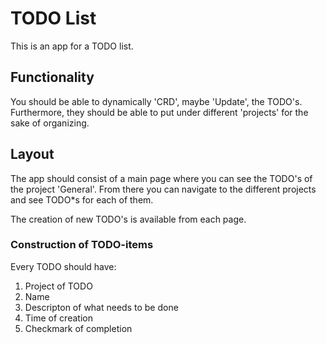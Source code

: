# TODO List

This is an app for a TODO list.

## Functionality

You should be able to dynamically 'CRD', maybe 'Update', the TODO's. Furthermore, they should be able to put under different 'projects' for the sake of organizing.

## Layout

The app should consist of a main page where you can see the TODO's of the project 'General'. From there you can navigate to the different projects and see TODO\*s for each of them.

The creation of new TODO's is available from each page.

### Construction of TODO-items

Every TODO should have:

1. Project of TODO
2. Name
3. Descripton of what needs to be done
4. Time of creation
5. Checkmark of completion
